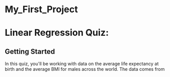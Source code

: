 # My_First_Project
# Linear Regression Quiz: 

## Getting Started ##

In this quiz, you'll be working with data on the average life expectancy at birth and the average BMI for males across the world. 
The data comes from
